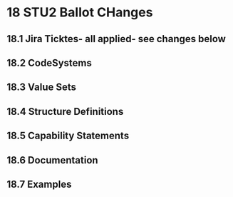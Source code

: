 # 18 STU2 Ballot CHanges 

## 18.1 Jira Ticktes- all applied- see changes below 
## 18.2 CodeSystems 
## 18.3 Value Sets
## 18.4 Structure Definitions 
## 18.5 Capability Statements 
## 18.6 Documentation 
## 18.7 Examples 